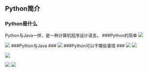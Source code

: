 ## Python简介 ##
### Python是什么 ###
Python与Java一样，是一种计算机程序设计语言。
###Python的简单
![](./img/easy1.jpg)

![](./img/easy2.jpg)
###Python与Java ###
![](./img/compare.jpg)
###Python可以干哪些事情 ###
![](./img/use8.png)
![](./img/use9.png)  

![](./img/use12.jpg)  

![](./img/use11.jpg)
![](./img/use10.jpg)

